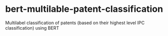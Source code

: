 # bert-multilable-patent-classification
Multilabel classification of patents (based on their highest level IPC classification) using BERT

